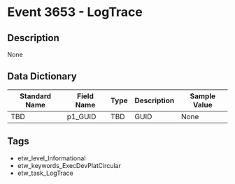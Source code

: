 # Event 3653 - LogTrace

## Description
None

## Data Dictionary
|Standard Name|Field Name|Type|Description|Sample Value|
|---|---|---|---|---|
|TBD|p1_GUID|TBD|GUID|None|None|

## Tags
* etw_level_Informational
* etw_keywords_ExecDevPlatCircular
* etw_task_LogTrace